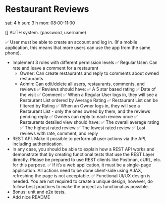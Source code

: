 # Restaurant Reviews

sat: 4 h
sun: 3 h
mon: 08:00-11:00

[] AUTH system. (password, username)

✅ User must be able to create an account and log in. (If a mobile application, this means that more users can use the app from the same phone).
- Implement 3 roles with different permission levels
    ✅ Regular User: Can rate and leave a comment for a restaurant
    * Owner: Can create restaurants and reply to comments about owned restaurants
    * Admin: Can edit/delete all users, restaurants, comments, and reviews
✅ Reviews should have:
    ✅ A 5 star based rating
    ✅ Date of the visit
    ✅ Comment 
✅ When a Regular User logs in, they will see a Restaurant List ordered by Average Rating
✅ Restaurant List can be filtered by Rating
✅ When an Owner logs in, they will see a Restaurant List - only the ones owned by them, and the reviews pending reply
✅ Owners can reply to each review once
✅ Restaurants detailed view should have:
    ✅ The overall average rating
    ✅ The highest rated review
    ✅ The lowest rated review
    ✅ Last reviews with rate, comment, and reply
- REST API. Make it possible to perform all user actions via the API, including authentication.
- In any case, you should be able to explain how a REST API works and demonstrate that by creating functional tests that use the REST Layer directly. Please be prepared to use REST clients like Postman, cURL, etc. for this purpose.
✅ If it’s a web application, it must be a single-page application. All actions need to be done client-side using AJAX, refreshing the page is not acceptable.
✅ Functional UI/UX design is needed. You are not required to create a unique design, however, do follow best practices to make the project as functional as possible.
- Bonus: unit and e2e tests.
- Add nice README